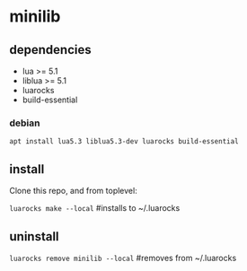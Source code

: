 # minilib

## dependencies
- lua >= 5.1
- liblua >= 5.1
- luarocks
- build-essential

### debian
`apt install lua5.3 liblua5.3-dev luarocks build-essential`


## install
Clone this repo, and from toplevel:

`luarocks make --local` #installs to ~/.luarocks

## uninstall
`luarocks remove minilib --local` #removes from ~/.luarocks
